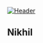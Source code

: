 [![Header](https://raw.githubusercontent.com/MartinHeinz/<OWNER>/<OWNER>/readme_header.png "Header")](https://drive.google.com/file/d/1JICN9glQbWgus9KVkv_Y-gongYBWXgko/view?usp=sharing)

## Nikhil



<!--
**Nikhil-prog/Nikhil-prog** is a ✨ _special_ ✨ repository because its `README.md` (this file) appears on your GitHub profile.

Here are some ideas to get you started:

- 🔭 I’m currently working on ...
- 🌱 I’m currently learning ...
- 👯 I’m looking to collaborate on ...
- 🤔 I’m looking for help with ...
- 💬 Ask me about ...
- 📫 How to reach me: ...
- 😄 Pronouns: ...
- ⚡ Fun fact: ...
-->

